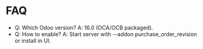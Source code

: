 # FAQ

- Q: Which Odoo version? A: 16.0 (OCA/OCB packaged).
- Q: How to enable? A: Start server with --addon purchase_order_revision or install in UI.
